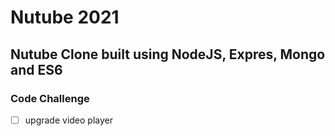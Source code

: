 # Nutube 2021

## Nutube Clone built using NodeJS, Expres, Mongo and ES6

### Code Challenge

- [ ] upgrade video player

